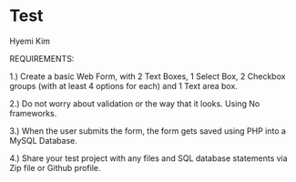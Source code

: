 # Test
Hyemi Kim

REQUIREMENTS:

1.) Create a basic Web Form, with 2 Text Boxes, 1 Select Box, 2 Checkbox groups (with at least 4 options for each) and 1 Text area box.

2.) Do not worry about validation or the way that it looks. Using No frameworks.

3.) When the user submits the form, the form gets saved using PHP into a MySQL Database.

4.) Share your test project with any files and SQL database statements via Zip file or Github profile. 
